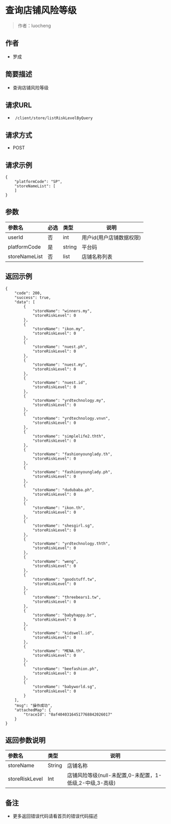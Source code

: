 # 查询店铺风险等级

> 作者：luocheng

## 作者

- 罗成

## 简要描述

- 查询店铺风险等级

## 请求URL
- ` /client/store/listRiskLevelByQuery`

## 请求方式
- POST

## 请求示例
```
{
    "platformCode": "SP",
    "storeNameList": [
    ]
}
```

## 参数

|参数名|必选|类型|说明|
|:----    |:---|:----- |-----   |
|userId     |否  |int | 用户id(用户店铺数据权限)    |
|platformCode     |是  |string | 平台码    |
|storeNameList     |否  |list | 店铺名称列表    |

## 返回示例

```
{
    "code": 200,
    "success": true,
    "data": [
        {
            "storeName": "winners.my",
            "storeRiskLevel": 0
        },
        {
            "storeName": "ikon.my",
            "storeRiskLevel": 0
        },
        {
            "storeName": "nuest.ph",
            "storeRiskLevel": 0
        },
        {
            "storeName": "nuest.my",
            "storeRiskLevel": 0
        },
        {
            "storeName": "nuest.id",
            "storeRiskLevel": 0
        },
        {
            "storeName": "yrdtechnology.my",
            "storeRiskLevel": 0
        },
        {
            "storeName": "yrdtechnology.vnvn",
            "storeRiskLevel": 0
        },
        {
            "storeName": "simplelife2.thth",
            "storeRiskLevel": 0
        },
        {
            "storeName": "fashionyounglady.th",
            "storeRiskLevel": 0
        },
        {
            "storeName": "fashionyounglady.ph",
            "storeRiskLevel": 0
        },
        {
            "storeName": "dudubaba.ph",
            "storeRiskLevel": 0
        },
        {
            "storeName": "ikon.th",
            "storeRiskLevel": 0
        },
        {
            "storeName": "shesgirl.sg",
            "storeRiskLevel": 0
        },
        {
            "storeName": "yrdtechnology.thth",
            "storeRiskLevel": 0
        },
        {
            "storeName": "weng",
            "storeRiskLevel": 0
        },
        {
            "storeName": "goodstuff.tw",
            "storeRiskLevel": 0
        },
        {
            "storeName": "threebears1.tw",
            "storeRiskLevel": 0
        },
        {
            "storeName": "babyhappy.br",
            "storeRiskLevel": 0
        },
        {
            "storeName": "kidswell.id",
            "storeRiskLevel": 0
        },
        {
            "storeName": "MENA.th",
            "storeRiskLevel": 0
        },
        {
            "storeName": "beefashion.ph",
            "storeRiskLevel": 0
        },
        {
            "storeName": "babyworld.sg",
            "storeRiskLevel": 0
        }
    ],
    "msg": "操作成功",
    "attachedMap": {
        "traceId": "0af40403164517768842026017"
    }
}
```

## 返回参数说明

|参数名|类型|说明|
|:-----  |:-----|-----                           |
|storeName |String   |店铺名称  |
|storeRiskLevel |Int   |店铺风险等级(null-未配置,0-未配置，1-低级,2-中级,3-高级)   |

## 备注

- 更多返回错误代码请看首页的错误代码描述